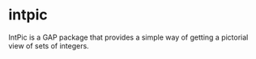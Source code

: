 # intpic
IntPic is a GAP package that provides a simple way of getting a pictorial view of sets of integers. 
